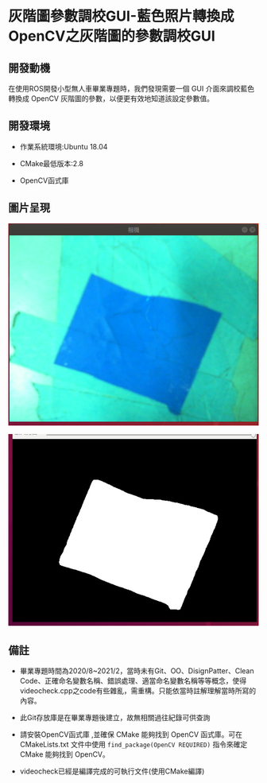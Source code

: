# **灰階圖參數調校GUI-藍色照片轉換成OpenCV之灰階圖的參數調校GUI**

## 開發動機
在使用ROS開發小型無人車畢業專題時，我們發現需要一個 GUI 介面來調校藍色轉換成 OpenCV 灰階圖的參數，以便更有效地知道該設定參數值。

## **開發環境**

* 作業系統環境:Ubuntu 18.04

* CMake最低版本:2.8

* OpenCV函式庫

## **圖片呈現**

![藍色貼紙原圖](Image/Blue%20Sticker%20Original%20Image.png)

![藍色貼紙灰階圖](Image/Blue%20Sticker%20Grayscale%20Image.png)

## **備註**

* 畢業專題時間為2020/8~2021/2，當時未有Git、OO、DisignPatter、Clean Code、正確命名變數名稱、錯誤處理、適當命名變數名稱等等概念，使得videocheck.cpp之code有些雜亂，需重構。只能依當時註解理解當時所寫的內容。

* 此Git存放庫是在畢業專題後建立，故無相關過往紀錄可供查詢

* 請安裝OpenCV函式庫 ,並確保 CMake 能夠找到 OpenCV 函式庫。可在 CMakeLists.txt 文件中使用 ```find_package(OpenCV REQUIRED)``` 指令來確定 CMake 能夠找到 OpenCV。

* videocheck已經是編譯完成的可執行文件(使用CMake編譯)